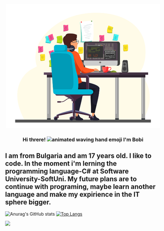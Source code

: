 <h2 align="center">
<img src="programmer.jpg"
     width="500"
          height="400"/>
</h2>
<h3 align="center">
     Hi threre!      
     <img src="https://discordemoji.com/assets/emoji/wavegif_1860.gif"
          alt="animated waving hand emoji"
          width="45"
          height="45"
          style="margin-bottom: -10px" />
     I'm Bobi  
</h3>
<h2>
I am from Bulgaria and am 17 years old. I like to code. In the moment i'm lerning the programming language-C# at Software University-SoftUni. My future plans are to continue with programing, maybe  learn another language and make my expirience in the IT sphere bigger.  
</h2>

![Anurag's GitHub stats](https://github-readme-stats.vercel.app/api?username=BorisAnastasov&theme=transparent&show_icons=true)
[![Top Langs](https://github-readme-stats.vercel.app/api/top-langs/?username=BorisAnastasov&layout=compact)](https://github.com/anuraghazra/github-readme-stats)

[![](https://visitcount.itsvg.in/api?id=BorisAnastasov&label=Profile%20Views&color=1&icon=0&pretty=false)](https://visitcount.itsvg.in)
